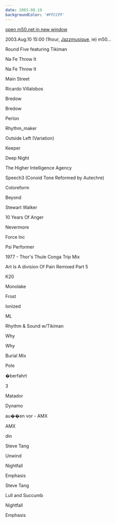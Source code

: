 ```yaml
---
date: 2003.08.10
backgroundColor: '#FFCCFF'
---
```


[open m50.net in new window](http://m50.net/)

2003.Aug.10 15:00 (1hour, [Jazzmusique](http://www.netmusique.com/), ie) m50...

Round Five featuring Tikiman

Na Fe Throw It

Na Fe Throw It

Main Street

Ricardo Villalobos

Bredow

Bredow

Perlon

Rhythm\_maker

Outside Left (Variation)

Keeper

Deep Night

The Higher Intelligence Agency

Speech3 (Conoid Tone Reformed by Autechre)

Coloreform

Beyond

Stewart Walker

10 Years Of Anger

Nevermore

Force Inc

Psi Performer

1977 - Thor's Thule Conga Trip Mix

Art Is A division Of Pain Remixed Part 5

K20

Monolake

Frost

Ionized

ML

Rhythm & Sound w/Tikiman

Why

Why

Burial Mix

Pole

�berfahrt

3

Matador

Dynamo

au��en vor - AMX

AMX

din

Steve Tang

Unwind

Nightfall

Emphasis

Steve Tang

Lull and Succumb

Nightfall

Emphasis
